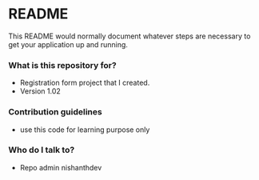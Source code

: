 # README #

This README would normally document whatever steps are necessary to get your application up and running.

### What is this repository for? ###

* Registration form project that I created.
* Version 1.02

### Contribution guidelines ###

 * use this code for learning purpose only

### Who do I talk to? ###

* Repo admin nishanthdev